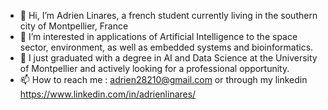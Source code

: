 - 👋 Hi, I’m Adrien Linares, a french student currently living in the southern city of Montpellier, France
- 👀 I’m interested in applications of Artificial Intelligence to the space sector, environment, as well as embedded systems and bioinformatics.
- 🌱 I just graduated with a degree in AI and Data Science at the University of Montpellier and actively looking for a professional opportunity.
- 📫 How to reach me : adrien28210@gmail.com or through my linkedin https://www.linkedin.com/in/adrienlinares/

<!---
adlina1/adlina1 is a ✨ special ✨ repository because its `README.md` (this file) appears on your GitHub profile.
You can click the Preview link to take a look at your changes.
--->
